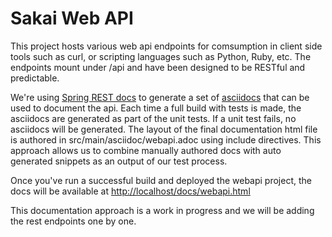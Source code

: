 # Sakai Web API

This project hosts various web api endpoints for comsumption in client side tools such as curl, or
scripting languages such as Python, Ruby, etc. The endpoints mount under /api and have been designed
to be RESTful and predictable.

We're using [Spring REST docs](https://spring.io/projects/spring-restdocs) to generate a set of
[asciidocs](https://asciidoc.org/) that can be used to document the api. Each time a full build with
tests is made, the asciidocs are generated as part of the unit tests. If a unit test fails, no
asciidocs will be generated. The layout of the final documentation html file is authored in
src/main/asciidoc/webapi.adoc using include directives. This approach allows us to combine manually
authored docs with auto generated snippets as an output of our test process.

Once you've run a successful build and deployed the webapi project, the docs will be available at
<http://localhost/docs/webapi.html>

This documentation approach is a work in progress and we will be adding
the rest endpoints one by one.

